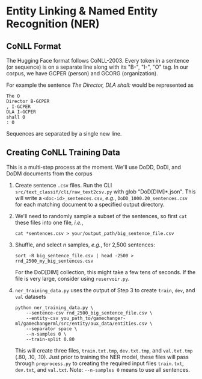 # Entity Linking & Named Entity Recognition (NER)

## CoNLL Format
The Hugging Face format follows CoNLL-2003. Every token in a sentence (or sequence) is on a separate
line along with its "B-", "I-", "O" tag. In our corpus, we have GCPER (person) and GCORG (organization).

For example the sentence _The Director, DLA shall:_ would be represented as
```
The O
Director B-GCPER
, I-GCPER
DLA I-GCPER
shall O
: O
```
Sequences are separated by a single new line.

## Creating CoNLL Training Data
This is a multi-step process at the moment. We'll use DoDD, DoDI, and DoDM documents from the corpus

1. Create sentence `.csv` files. Run the CLI `src/text_classif/cli/raw_text2csv.py` with glob "DoD[DIM]*.json".
This will write a `<doc-id>_sentences.csv`, _e.g._, `DoDD_1000.20_sentences.csv` for each
matching document to a specified output directory.

2. We'll need to randomly sample a subset of the sentences, so first `cat` these files into one file, 
_i.e._, 
    ```
    cat *sentences.csv > your/output_path/big_sentence_file.csv
    ```
   
3. Shuffle, and select *n* samples, _e.g._, for 2,500 sentences:
    ```
    sort -R big_sentence_file.csv | head -2500 > rnd_2500_my_big_sentences.csv
    ```
   For the DoD[DIM] collection, this might take a few tens of seconds. If the file is very large,
   consider using `reservoir.py`.
   
4. `ner_training_data.py` uses the output of Step 3 to create `train`, `dev`, and `val` datasets
    ```
    python ner_training_data.py \
        --sentence-csv rnd_2500_big_sentence_file.csv \
        --entity-csv you_path_to/gamechanger-ml/gamechangerml/src/entity/aux_data/entities.csv \
        --separator space \
        --n-samples 0 \
        --train-split 0.80
    ```
   This will create three files, `train.txt.tmp`, `dev.txt.tmp`, and `val.txt.tmp` (.80, .10, .10). 
   Just prior to training the NER model, these files will pass through `preprocess.py` to creating the required
   input files `train.txt`, `dev.txt`, and `val.txt`.  Note: `--n-samples 0` means to use all sentences.
   
   